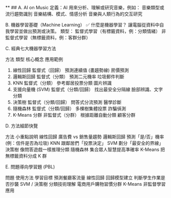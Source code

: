 ** ## A. AI on Music
定義：AI 用來分析、理解或研究音樂，例如：
音樂類型或流行趨勢識別
音樂結構、模式、情感分析
音樂與人類行為的交互研究

B. 機器學習基礎（Machine Learning）
✅ 什麼是機器學習？
讓電腦從資料中自我學習並做出預測或決策。
類型：
監督式學習（有標籤資料，例：分類情緒）
非監督式學習（無標籤資料，例：客群分群）

C. 經典七大機器學習方法

方法	類型	核心概念	應用範例
1. 線性回歸	監督式（回歸）	預測連續值 (畫趨勢線)	房價預測
2. 邏輯斯回歸	監督式（分類）	預測二元機率	垃圾郵件判斷
3. KNN	監督式（分類）	參考鄰居投票分類	圖片辨識
4. 支援向量機 (SVM)	監督式（分類/回歸）	找出最安全分隔線	臉部辨識、文字分類
5. 決策樹	監督式（分類/回歸）	問答式分流預測	醫學診斷
6. 隨機森林	監督式（分類/回歸）	多棵樹集體投票	詐騙偵測
7. K-Means 分群	非監督式（分群）	根據距離自動分類	顧客分群

D. 方法細節快覽

方法	小重點說明
線性回歸	廣告費 vs 銷售量趨勢
邏輯斯回歸	預測「是/否」機率 (例：信件是否為垃圾)
KNN	跟鄰居們「投票決定」
SVM	劃分「最安全的界線」
決策樹	像問答遊戲一樣推理分類
隨機森林	集合眾人智慧提高準確率
K-Means	把無標籤資料分成 K 群

 E. 問題導向學習題 (PBL)

問題	使用方法	學習目標
預測餐廳客流量	線性回歸	回歸模型建立
判斷學生作業是否抄襲	SVM / 決策樹	分類技術理解
電商用戶購物習慣分群	K-Means	非監督學習應用
